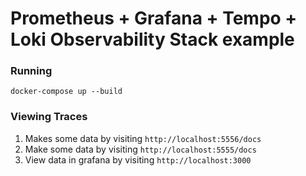 # Prometheus + Grafana + Tempo + Loki Observability Stack example

### Running

`docker-compose up --build`
### Viewing Traces
1. Makes some data by visiting `http://localhost:5556/docs`
2. Make some data by visiting `http://localhost:5555/docs`
3. View data in grafana by visiting `http://localhost:3000`
